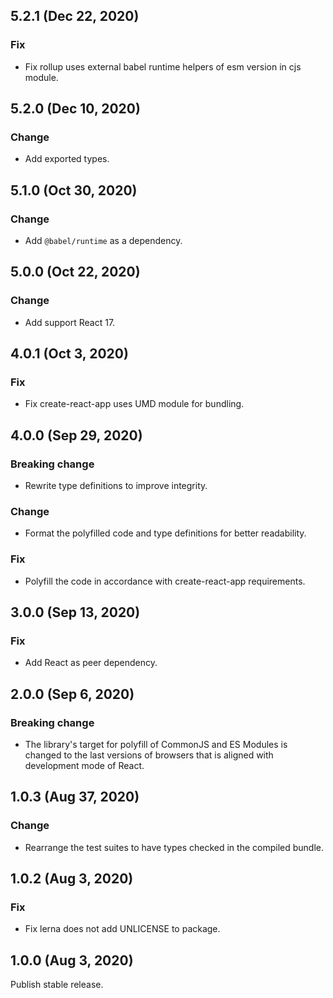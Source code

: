 ## 5.2.1 (Dec 22, 2020)

### Fix

- Fix rollup uses external babel runtime helpers of esm version in cjs module.

## 5.2.0 (Dec 10, 2020)

### Change

- Add exported types.

## 5.1.0 (Oct 30, 2020)

### Change

- Add `@babel/runtime` as a dependency.

## 5.0.0 (Oct 22, 2020)

### Change

- Add support React 17.

## 4.0.1 (Oct 3, 2020)

### Fix

- Fix create-react-app uses UMD module for bundling.

## 4.0.0 (Sep 29, 2020)

### Breaking change

- Rewrite type definitions to improve integrity.

### Change

- Format the polyfilled code and type definitions for better readability.

### Fix

- Polyfill the code in accordance with create-react-app requirements.

## 3.0.0 (Sep 13, 2020)

### Fix

- Add React as peer dependency.

## 2.0.0 (Sep 6, 2020)

### Breaking change

- The library's target for polyfill of CommonJS and ES Modules is changed to the last versions of
  browsers that is aligned with development mode of React.

## 1.0.3 (Aug 37, 2020)

### Change

- Rearrange the test suites to have types checked in the compiled bundle.

## 1.0.2 (Aug 3, 2020)

### Fix

- Fix lerna does not add UNLICENSE to package.

## 1.0.0 (Aug 3, 2020)

Publish stable release.
